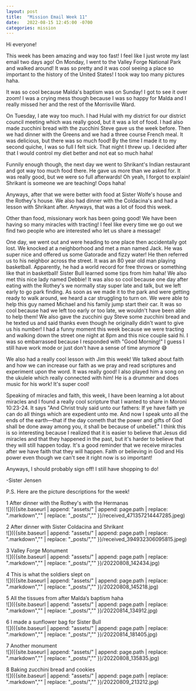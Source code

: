 ```yaml
---
layout: post
title:  "Mission Email Week 11"
date:   2022-08-15 12:45:00 -0700
categories: mission
---
```

Hi everyone!

This week has been amazing and way too fast! I feel like I just wrote my last email two days ago! On Monday, I went to the Valley Forge National Park and walked around! It was so pretty and it was cool seeing a place so important to the history of the United States! I took way too many pictures haha.

It was so cool because Malda's baptism was on Sunday! I got to see it over zoom! I was a crying mess though because I was so happy for Malda and I really missed her and the rest of the Morrisville Ward.

On Tuesday, I ate way too much. I had Hulal with my district for our district council meeting which was really good, but it was a lot of food. I had also made zucchini bread with the zucchini Steve gave us the week before. Then we had dinner with the Greens and we had a three course French meal. It was delicious, but there was so much food! By the time I made it to my second quiche, I was so full I felt sick. That night I threw up. I decided after that I would control my diet better and not eat so much haha!

Funnily enough though, the next day we went to Shrikant's Indian restaurant and got way too much food there. He gave us more than we asked for. It was really good, but we were so full afterwards! Oh yeah, I forgot to explain! Shrikant is someone we are teaching! Oops haha!

Anyways, after that we were better with food at Sister Wolfe's house and the Rothey's house. We also had dinner with the Coldacina's and had a lesson with Shrikant after. Anyways, that was a lot of food this week.

Other than food, missionary work has been going good! We have been having so many miracles with tracting! I feel like every time we go out we find two people who are interested who let us share a message!

One day, we went out and were heading to one place then accidentally got lost. We knocked at a neighborhood and met a man named Jack. He was super nice and offered us some Gatorade and fizzy water! He then referred us to his neighbor across the street. It was an 80 year old man playing basketball. Apparently, he had a world record for free throws or something like that in basketball! Sister Bull learned some tips from him haha! We also met this nice lady named Debbie! It was also so cool because one day after eating with the Rothey's we normally stay super late and talk, but we left early to go park finding. As soon as we made it to the park and were getting ready to walk around, we heard a car struggling to turn on. We were able to help this guy named Michael and his family jump start their car. It was so cool because had we left too early or too late, we wouldn't have been able to help them! We also gave the zucchini guy Steve some zucchini bread and he texted us and said thanks even though he originally didn't want to give us his number! I had a funny moment this week because we were tracting and walking down the street one night at 8pm and this nice couple said hi. I was so embarrassed because I responded with "Good Morning!" I guess I still have work mode or just don't have a sense of time anymore 😅

We also had a really cool lesson with Jim this week! We talked about faith and how we can increase our faith as we pray and read scriptures and experiment upon the word. It was really good! I also played him a song on the ukulele which really connected with him! He is a drummer and does music for his work! It's super cool!

Speaking of miracles and faith, this week, I have been learning a lot about miracles and I found a really cool scripture that I wanted to share in Moroni 10:23-24. It says "And Christ truly said unto our fathers: If ye have faith ye can do all things which are expedient unto me. And now I speak unto all the ends of the earth—that if the day cometh that the power and gifts of God shall be done away among you, it shall be because of unbelief." I think this is so interesting because I realized that it is easier to believe that Jesus did miracles and that they happened in the past, but it's harder to believe that they will still happen today. It's a good reminder that we receive miracles after we have faith that they will happen. Faith or believing in God and His power even though we can't see it right now is so important!

Anyways, I should probably sign off! I still have shopping to do!

-Sister Jensen

P.S. Here are the picture descriptions for the week!

1 After dinner with the Rothey's with the Hermanas  
![]({{site.baseurl | append: "assets/" | append:  page.path | replace: ".markdown","" | replace: "_posts/",""  }}/received_471357214447285.jpeg)

2 After dinner with Sister Coldacina and Shrikant  
![]({{site.baseurl | append: "assets/" | append:  page.path | replace: ".markdown","" | replace: "_posts/",""  }}/received_394932306095815.jpeg)

3 Valley Forge Monument  
![]({{site.baseurl | append: "assets/" | append:  page.path | replace: ".markdown","" | replace: "_posts/",""  }}/20220808_142434.jpg)

4 This is what the soldiers slept on  
![]({{site.baseurl | append: "assets/" | append:  page.path | replace: ".markdown","" | replace: "_posts/",""  }}/20220808_145218.jpg)

5 All the tissues from after Malda’s baptism haha  
![]({{site.baseurl | append: "assets/" | append:  page.path | replace: ".markdown","" | replace: "_posts/",""  }}/20220814_134912.jpg)

6 I made a sunflower bag for Sister Bull  
![]({{site.baseurl | append: "assets/" | append:  page.path | replace: ".markdown","" | replace: "_posts/",""  }}/20220814_181405.jpg)

7 Another monument  
![]({{site.baseurl | append: "assets/" | append:  page.path | replace: ".markdown","" | replace: "_posts/",""  }}/20220808_135835.jpg)

8 Baking zucchini bread and cookies  
![]({{site.baseurl | append: "assets/" | append:  page.path | replace: ".markdown","" | replace: "_posts/",""  }}/20220809_213212.jpg)